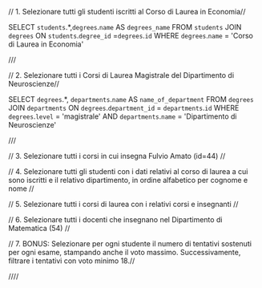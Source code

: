 // 1. Selezionare tutti gli studenti iscritti al Corso di Laurea in Economia//

SELECT `students`.*,`degrees`.`name` AS `degrees_name`
FROM `students`
JOIN `degrees`
ON  `students`.`degree_id` =`degrees`.`id`
WHERE `degrees`.`name` = 'Corso di Laurea in Economia'

///

// 2. Selezionare tutti i Corsi di Laurea Magistrale del Dipartimento di Neuroscienze//

SELECT `degrees`.*, `departments`.`name` AS `name_of_department`
FROM `degrees`
JOIN `departments`
ON `degrees`.`department_id` = `departments`.`id`
WHERE `degrees`.`level` = 'magistrale' AND `departments`.`name` = 'Dipartimento di Neuroscienze'

///

// 3. Selezionare tutti i corsi in cui insegna Fulvio Amato (id=44) //



// 4. Selezionare tutti gli studenti con i dati relativi al corso di laurea a cui
sono iscritti e il relativo dipartimento, in ordine alfabetico per cognome e
nome // 



// 5. Selezionare tutti i corsi di laurea con i relativi corsi e insegnanti //



// 6. Selezionare tutti i docenti che insegnano nel Dipartimento di Matematica (54) //



// 7. BONUS: Selezionare per ogni studente il numero di tentativi sostenuti
per ogni esame, stampando anche il voto massimo. Successivamente,
filtrare i tentativi con voto minimo 18.//



////